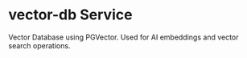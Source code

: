 # vector-db Service

Vector Database using PGVector. Used for AI embeddings and vector search operations.
